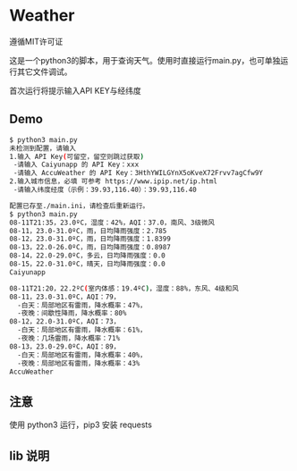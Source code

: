 # Weather

遵循MIT许可证

这是一个python3的脚本，用于查询天气。使用时直接运行main.py，也可单独运行其它文件调试。

首次运行将提示输入API KEY与经纬度

## Demo

``` bash
$ python3 main.py
未检测到配置，请输入
1.输入 API Key(可留空，留空则跳过获取)
 -请输入 Caiyunapp 的 API Key：xxx
 -请输入 AccuWeather 的 API Key：3HthYWILGYnX5oKveX72Frvv7agCfw9Y
2.输入城市信息，必填 可参考 https://www.ipip.net/ip.html
 -请输入纬度经度（示例：39.93,116.40）：39.93,116.40

配置已存至./main.ini，请检查后重新运行。
$ python3 main.py
08-11T21:35，23.0ºC，湿度：42%，AQI：37.0，南风、3级微风
08-11，23.0-31.0ºC，雨，日均降雨强度：2.785
08-12，23.0-31.0ºC，雨，日均降雨强度：1.8399
08-13，22.0-26.0ºC，雨，日均降雨强度：0.8987
08-14，22.0-29.0ºC，多云，日均降雨强度：0.0
08-15，22.0-31.0ºC，晴天，日均降雨强度：0.0
Caiyunapp

08-11T21:20，22.2ºC(室内体感：19.4ºC)，湿度：88%，东风、4级和风
08-11，23.0-31.0ºC，AQI：79，
  -白天：局部地区有雷雨，降水概率：47%，
  -夜晚：间歇性降雨，降水概率：80%
08-12，22.0-31.0ºC，AQI：73，
  -白天：局部地区有雷雨，降水概率：61%，
  -夜晚：几场雷雨，降水概率：71%
08-13，23.0-29.0ºC，AQI：89，
  -白天：局部地区有雷雨，降水概率：40%，
  -夜晚：局部地区有雷雨，降水概率：43%
AccuWeather

```

## 注意

使用 python3 运行，pip3 安装 requests

## lib 说明